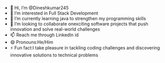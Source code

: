 - 👋 Hi, I’m @Dineshkumar245
- 👀 I’m interested in Full Stack Development
- 🌱 I’m currently learning java to strengthen my programming skills
- 💞️ I’m looking to collaborate onexciting software projects that push innovation and solve real-world challenges
- 📫 Reach me through LinkedIn id
- 😄 Pronouns:He/Him
- ⚡ Fun fact:I take pleasure in tackling coding challenges and discovering innovative solutions to technical problems

<!---
Dineshkumar245/Dineshkumar245 is a ✨ special ✨ repository because its `README.md` (this file) appears on your GitHub profile.
You can click the Preview link to take a look at your changes.
--->
